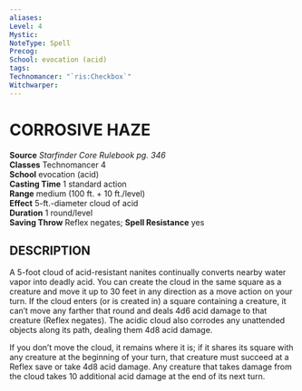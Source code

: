 ```yaml
---
aliases: 
Level: 4
Mystic: 
NoteType: Spell
Precog: 
School: evocation (acid) 
tags: 
Technomancer: "`ris:Checkbox`"
Witchwarper: 
---
```

# CORROSIVE HAZE

**Source** _Starfinder Core Rulebook pg. 346_  
**Classes** Technomancer 4  
**School** evocation (acid)  
**Casting Time** 1 standard action  
**Range** medium (100 ft. + 10 ft./level)  
**Effect** 5-ft.-diameter cloud of acid  
**Duration** 1 round/level  
**Saving Throw** Reflex negates; **Spell Resistance** yes

## DESCRIPTION

A 5-foot cloud of acid-resistant nanites continually converts nearby water vapor into deadly acid. You can create the cloud in the same square as a creature and move it up to 30 feet in any direction as a move action on your turn. If the cloud enters (or is created in) a square containing a creature, it can’t move any farther that round and deals 4d6 acid damage to that creature (Reflex negates). The acidic cloud also corrodes any unattended objects along its path, dealing them 4d8 acid damage.

If you don’t move the cloud, it remains where it is; if it shares its square with any creature at the beginning of your turn, that creature must succeed at a Reflex save or take 4d8 acid damage. Any creature that takes damage from the cloud takes 10 additional acid damage at the end of its next turn.
